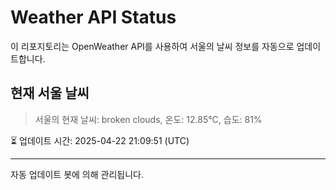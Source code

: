 
# Weather API Status

이 리포지토리는 OpenWeather API를 사용하여 서울의 날씨 정보를 자동으로 업데이트합니다.

## 현재 서울 날씨
> 서울의 현재 날씨: broken clouds, 온도: 12.85°C, 습도: 81%

⏳ 업데이트 시간: 2025-04-22 21:09:51 (UTC)

---
자동 업데이트 봇에 의해 관리됩니다.
